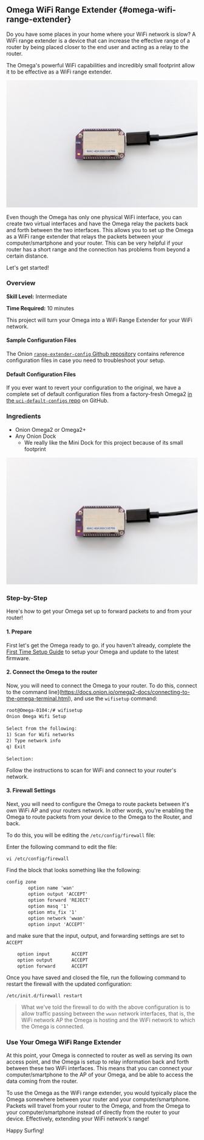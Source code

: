 ## Omega WiFi Range Extender {#omega-wifi-range-extender}

Do you have some places in your home where your WiFi network is slow? A WiFi range extender is a device that can increase the effective range of a router by being placed closer to the end user and acting as a relay to the router.

The Omega's powerful WiFi capabilities and incredibly small footprint allow it to be effective as a WiFi range extender.


![range extender setup](./img/wifi-range-extender-setup.jpg)

<!-- TODO: future: illustration of this system -->

Even though the Omega has only one physical WiFi interface, you can create two virtual interfaces and have the Omega relay the packets back and forth between the two interfaces. This allows you to set up the Omega as a WiFi range extender that relays the packets between your computer/smartphone and your router. This can be very helpful if your router has a short range and the connection has problems from beyond a certain distance.

Let's get started!


### Overview

**Skill Level:** Intermediate

**Time Required:** 10 minutes

This project will turn your Omega into a WiFi Range Extender for your WiFi network.

#### Sample Configuration Files

The Onion [`range-extender-config` Github repository](https://github.com/OnionIoT/range-extender-config) contains reference configuration files in case you need to troubleshoot your setup.


#### Default Configuration Files

If you ever want to revert your configuration to the original, we have a complete set of default configuration files from a factory-fresh Omega2 [in the `uci-default-configs` repo](https://github.com/OnionIoT/uci-default-configs) on GitHub.


### Ingredients

* Onion Omega2 or Omega2+
* Any Onion Dock
	* We really like the Mini Dock for this project because of its small footprint

![ingredients](./img/wifi-range-extender-setup.jpg)

### Step-by-Step

Here's how to get your Omega set up to forward packets to and from your router!

#### 1. Prepare

First let's get the Omega ready to go. if you haven't already, complete the [First Time Setup Guide](https://docs.onion.io/omega2-docs/first-time-setup.html) to setup your Omega and update to the latest firmware.

#### 2. Connect the Omega to the router

Now, you will need to connect the Omega to your router. To do this, connect to the command line](https://docs.onion.io/omega2-docs/connecting-to-the-omega-terminal.html), and use the `wifisetup` command:

```
root@Omega-0104:/# wifisetup
Onion Omega Wifi Setup

Select from the following:
1) Scan for Wifi networks
2) Type network info
q) Exit

Selection:
```

Follow the instructions to scan for WiFi and connect to your router's network.

<!-- section on making sure the firewall forwards STA->AP -->
#### 3. Firewall Settings

Next, you will need to configure the Omega to route packets between it's own WiFi AP and your routers network. In other words, you're enabling the Omega to route packets from your device to the Omega to the Router, and back.

To do this, you will be editing the `/etc/config/firewall` file:

Enter the following command to edit the file:
```
vi /etc/config/firewall
```

Find the block that looks something like the following:

```
config zone
        option name 'wan'
        option output 'ACCEPT'
        option forward 'REJECT'
        option masq '1'
        option mtu_fix '1'
        option network 'wwan'
        option input 'ACCEPT'
```

and make sure that the input, output, and forwarding settings are set to `ACCEPT`

```
    option input        ACCEPT
    option output       ACCEPT
    option forward      ACCEPT
```


Once you have saved and closed the file, run the following command to restart the firewall with the updated configuration:

```
/etc/init.d/firewall restart
```

> What we've told the firewall to do with the above configuration is to allow traffic passing between the `wwan` network interfaces, that is, the WiFi network AP the Omega is hosting and the WiFi network to which the Omega is connected.


### Use Your Omega WiFi Range Extender

At this point, your Omega is connected to router as well as serving its own access point, and the Omega is setup to relay information back and forth between these two WiFi interfaces. This means that you can connect your computer/smartphone to the AP of your Omega, and be able to access the data coming from the router.

To use the Omega as the WiFi range extender, you would typically place the Omega somewhere between your router and your computer/smartphone. Packets will travel from your router to the Omega, and from the Omega to your computer/smartphone instead of directly from the router to your device. Effectively, extending your WiFi network's range!

Happy Surfing!
